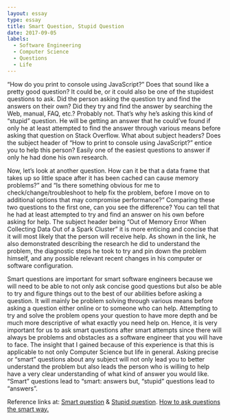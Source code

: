 ```yaml
---
layout: essay
type: essay
title: Smart Question, Stupid Question
date: 2017-09-05
labels:
  - Software Engineering
  - Computer Science
  - Questions
  - Life
---
```

“How do you print to console using JavaScript?” Does that sound like a pretty good question? It could be, or it could also be one of the stupidest questions to ask. Did the person asking the question try and find the answers on their own? Did they try and find the answer by searching the Web, manual, FAQ, etc.? Probably not. That’s why he’s asking this kind of “stupid” question. He will be getting an answer that he could’ve found if only he at least attempted to find the answer through various means before asking that question on Stack Overflow. What about subject headers? Does the subject header of “How to print to console using JavaScript?” entice you to help this person? Easily one of the easiest questions to answer if only he had done his own research.

Now, let’s look at another question. How can it be that a data frame that takes up so little space after it has been cached can cause memory problems?” and “Is there something obvious for me to check/change/troubleshoot to help fix the problem, before I move on to additional options that may compromise performance?” Comparing these two questions to the first one, can you see the difference? You can tell that he had at least attempted to try and find an answer on his own before asking for help. The subject header being “Out of Memory Error When Collecting Data Out of a Spark Cluster” it is more enticing and concise that it will most likely that the person will receive help. As shown in the link, he also demonstrated describing the research he did to understand the problem, the diagnostic steps he took to try and pin down the problem himself, and any possible relevant recent changes in his computer or software configuration.

Smart questions are important for smart software engineers because we will need to be able to not only ask concise good questions but also be able to try and figure things out to the best of our abilities before asking a question. It will mainly be problem solving through various means before asking a question either online or to someone who can help. Attempting to try and solve the problem opens your question to have more depth and be much more descriptive of what exactly you need help on. Hence, it is very important for us to ask smart questions after smart attempts since there will always be problems and obstacles as a software engineer that you will have to face. The insight that I gained because of this experience is that this is applicable to not only Computer Science but life in general. Asking precise or “smart” questions about any subject will not only lead you to better understand the problem but also leads the person who is willing to help have a very clear understanding of what kind of answer you would like. “Smart” questions lead to “smart: answers but, “stupid” questions lead to “answers”.

Reference links at: <a href="https://stackoverflow.com/questions/45873155/out-of-memory-error-when-collecting-data-out-of-spark-cluster">Smart question</a> & <a href="https://stackoverflow.com/questions/34733505/how-to-print-to-console-using-javascript">Stupid question</a>. <a href="http://www.catb.org/esr/faqs/smart-questions.html">How to ask questions the smart way.</a>
